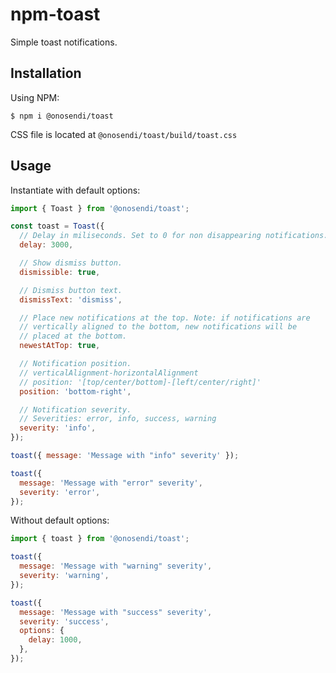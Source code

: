 # npm-toast

Simple toast notifications.

## Installation

Using NPM:

    $ npm i @onosendi/toast

CSS file is located at `@onosendi/toast/build/toast.css`

## Usage

Instantiate with default options:

```javascript
import { Toast } from '@onosendi/toast';

const toast = Toast({
  // Delay in miliseconds. Set to 0 for non disappearing notifications.
  delay: 3000,

  // Show dismiss button.
  dismissible: true,

  // Dismiss button text.
  dismissText: 'dismiss',

  // Place new notifications at the top. Note: if notifications are
  // vertically aligned to the bottom, new notifications will be
  // placed at the bottom.
  newestAtTop: true,

  // Notification position.
  // verticalAlignment-horizontalAlignment
  // position: '[top/center/bottom]-[left/center/right]'
  position: 'bottom-right',

  // Notification severity.
  // Severities: error, info, success, warning
  severity: 'info',
});

toast({ message: 'Message with "info" severity' });

toast({
  message: 'Message with "error" severity',
  severity: 'error',
});
```

Without default options:

```javascript
import { toast } from '@onosendi/toast';

toast({
  message: 'Message with "warning" severity',
  severity: 'warning',
});

toast({
  message: 'Message with "success" severity',
  severity: 'success',
  options: {
    delay: 1000,
  },
});
```
